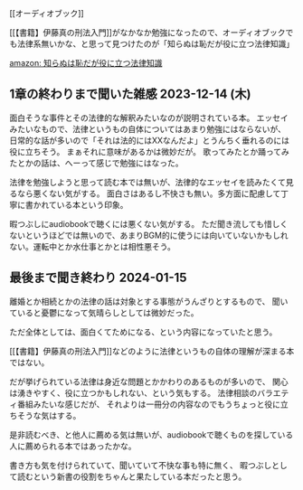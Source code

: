 [[オーディオブック]]

[[【書籍】伊藤真の刑法入門]]がなかなか勉強になったので、オーディオブックでも法律系無いかな、と思って見つけたのが「知らぬは恥だが役に立つ法律知識」

[amazon: 知らぬは恥だが役に立つ法律知識](https://amzn.to/4aVLJNo)

## 1章の終わりまで聞いた雑感 2023-12-14 (木)

面白そうな事件とその法律的な解釈みたいなのが説明されている本。
エッセイみたいなもので、法律というもの自体についてはあまり勉強にはならないが、
日常的な話が多いので「それは法的にはXXなんだよ」とうんちく垂れるのには役に立ちそう。
まぁそれに意味があるかは微妙だが。
歌ってみたとか踊ってみたとかの話は、へーって感じで勉強にはなった。

法律を勉強しようと思って読む本では無いが、法律的なエッセイを読みたくて見るなら悪くない気がする。
面白さはあるし不快さも無い。多方面に配慮して丁寧に書かれている本という印象。

暇つぶしにaudiobookで聴くには悪くない気がする。
ただ聞き流しても惜しくないというほどでは無いので、あまりBGM的に使うには向いていないかもしれない。運転中とか水仕事とかとは相性悪そう。

## 最後まで聞き終わり 2024-01-15

離婚とか相続とかの法律の話は対象とする事態がうんざりとするもので、
聞いていると憂鬱になって気晴らしとしては微妙だった。

ただ全体としては、面白くてためになる、という内容になっていたと思う。

[[【書籍】伊藤真の刑法入門]]などのように法律というもの自体の理解が深まる本ではない。

だが挙げられている法律は身近な問題とかかわりのあるものが多いので、
関心は湧きやすく、役に立つかもしれない、という気もする。
法律相談のバラエティ番組みたいな感じだが、
それよりは一冊分の内容なのでもうちょっと役に立ちそうな気はする。

是非読むべき、と他人に薦める気は無いが、audiobookで聴くものを探している人に薦められる本ではあったかな。

書き方も気を付けられていて、聞いていて不快な事も特に無く、
暇つぶしとして読むという新書の役割をちゃんと果たしている本だったと思う。